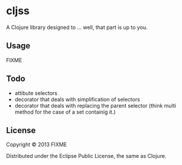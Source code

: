 # cljss

A Clojure library designed to ... well, that part is up to you.

## Usage

FIXME

## Todo 
 - attibute selectors
 - decorator that deals with simplification of selectors
 - decorator that deals with replacing the parent selector (think multi method
 for the case of a set containig it.)

## License

Copyright © 2013 FIXME

Distributed under the Eclipse Public License, the same as Clojure.